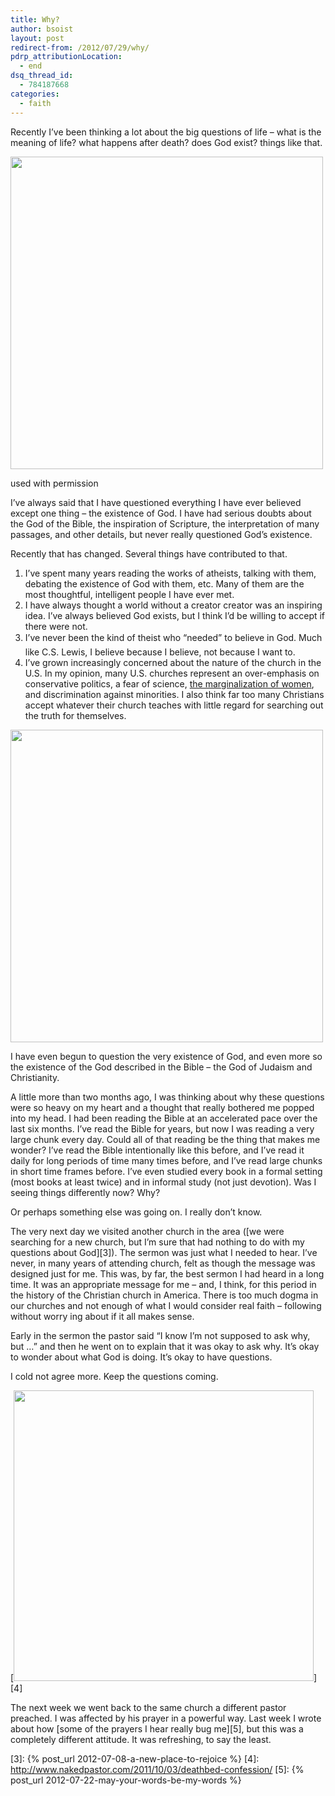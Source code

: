 ```yaml
---
title: Why?
author: bsoist
layout: post
redirect-from: /2012/07/29/why/
pdrp_attributionLocation:
  - end
dsq_thread_id:
  - 784187668
categories:
  - faith
---
```

Recently I&#8217;ve been thinking a lot about the big questions of life &#8211; what is the meaning of life? what happens after death? does God exist? things like that.

<div id="attachment_5593" class="wp-caption aligncenter" style="width: 510px">
  <a href="http://www.nakedpastor.com/2012/05/17/are-you-a-spiritual-refugee/"><img class="size-full wp-image-5593" title="refugee-questions1" alt="" src="http://media.soistmann.com/oped/wp-content/uploads/2012/06/refugee-questions1.jpeg" width="500" height="500" /></a>
  
  <p class="wp-caption-text">
    used with permission
  </p>
</div>

I&#8217;ve always said that I have questioned everything I have ever believed except one thing &#8211; the existence of God. I have had serious doubts about the God of the Bible, the inspiration of Scripture, the interpretation of many passages, and other details, but never really questioned God&#8217;s existence.

Recently that has changed. Several things have contributed to that.

  1. I&#8217;ve spent many years reading the works of atheists, talking with them, debating the existence of God with them, etc. Many of them are the most thoughtful, intelligent people I have ever met.
  2. I have always thought a world without a creator creator was an inspiring idea. I&#8217;ve always believed God exists, but I think I&#8217;d be willing to accept if there were not.
  3. I&#8217;ve never been the kind of theist who &#8220;needed&#8221; to believe in God. Much like C.S. Lewis, I believe because I believe, not because I want to.
  4. I&#8217;ve grown increasingly concerned about the nature of the church in the U.S. In my opinion, many U.S. churches represent an over-emphasis on conservative politics, a fear of science, [the marginalization of women][1], and discrimination against minorities. I also think far too many Christians accept whatever their church teaches with little regard for searching out the truth for themselves.

[<img class="aligncenter size-full wp-image-5588" title="just-believe" alt="" src="http://media.soistmann.com/oped/wp-content/uploads/2012/06/just-believe.jpeg" width="500" height="500" />][2]

I have even begun to question the very existence of God, and even more so the existence of the God described in the Bible &#8211; the God of Judaism and Christianity.

A little more than two months ago, I was thinking about why these questions were so heavy on my heart and a thought that really bothered me popped into my head. I had been reading the Bible at an accelerated pace over the last six months. I&#8217;ve read the Bible for years, but now I was reading a very large chunk every day. Could all of that reading be the thing that makes me wonder? I&#8217;ve read the Bible intentionally like this before, and I&#8217;ve read it daily for long periods of time many times before, and I&#8217;ve read large chunks in short time frames before. I&#8217;ve even studied every book in a formal setting (most books at least twice) and in informal study (not just devotion). Was I seeing things differently now? Why?

Or perhaps something else was going on. I really don&#8217;t know.

The very next day we visited another church in the area ([we were searching for a new church, but I&#8217;m sure that had nothing to do with my questions about God][3]). The sermon was just what I needed to hear. I&#8217;ve never, in many years of attending church, felt as though the message was designed just for me. This was, by far, the best sermon I had heard in a long time. It was an appropriate message for me &#8211; and, I think, for this period in the history of the Christian church in America. There is too much dogma in our churches and not enough of what I would consider real faith &#8211; following without worry ing about if it all makes sense.

Early in the sermon the pastor said &#8220;I know I&#8217;m not supposed to ask why, but &#8230;&#8221; and then he went on to explain that it was okay to ask why. It&#8217;s okay to wonder about what God is doing. It&#8217;s okay to have questions.

I cold not agree more. Keep the questions coming.

[<img class="aligncenter size-full wp-image-5589" title="death-bed-confession" alt="" src="http://media.soistmann.com/oped/wp-content/uploads/2012/06/death-bed-confession.jpeg" width="480" height="465" />][4]

The next week we went back to the same church a different pastor preached. I was affected by his prayer in a powerful way. Last week I wrote about how [some of the prayers I hear really bug me][5], but this was a completely different attitude. It was refreshing, to say the least.

 [1]: http://www.flickr.com/photos/haywardart/5633755737/in/photostream
 [2]: http://www.nakedpastor.com/2012/06/12/dont-think-just-believe/
 [3]: {% post_url 2012-07-08-a-new-place-to-rejoice %}
 [4]: http://www.nakedpastor.com/2011/10/03/deathbed-confession/
 [5]: {% post_url 2012-07-22-may-your-words-be-my-words %}
